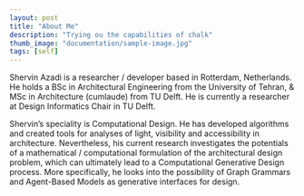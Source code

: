 ```yaml
---
layout: post
title: "About Me"
description: "Trying ou the capabilities of chalk"
thumb_image: "documentation/sample-image.jpg"
tags: [self]
---
```


Shervin Azadi is a researcher / developer based in Rotterdam, Netherlands. He holds a BSc in Architectural Engineering from the University of Tehran, & MSc in Architecture (cumlaude) from TU Delft.  He is currently a researcher at Design Informatics Chair in TU Delft. 

Shervin’s speciality is Computational Design. He has developed algorithms and created tools for analyses of light, visibility and accessibility in architecture. Nevertheless, his current research investigates the potentials of a mathematical / computational formulation of the architectural design problem, which can ultimately lead to a Computational Generative Design process. More specifically, he looks into the possibility of Graph Grammars and Agent-Based Models as generative interfaces for design.